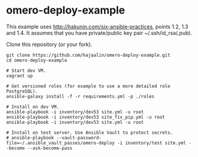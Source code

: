 # omero-deploy-example

This example uses http://hakunin.com/six-ansible-practices, points 1.2, 1.3 and 1.4. It assumes that you have private/public key pair ~/.ssh/id_rsa(.pub).

Clone this repository (or your fork).
```
git clone https://github.com/hajaalin/omero-deploy-example.git
cd omero-deploy-example
```  

```
# Start dev VM.
vagrant up

# Get versioned roles (for example to use a more detailed role PostgreSQL).
ansible-galaxy install -f -r requirements.yml -p ./roles

# Install on dev VM.
ansible-playbook -i inventory/dev53 site.yml -u root
ansible-playbook -i inventory/dev53 site_fix_pip.yml -u root
ansible-playbook -i inventory/dev53 site.yml -u root

# Install on test server. Use Ansible Vault to protect secrets.
# ansible-playbook --vault-password-file=~/.ansible_vault_passes/omero-deploy -i inventory/test site.yml --become --ask-become-pass

```
